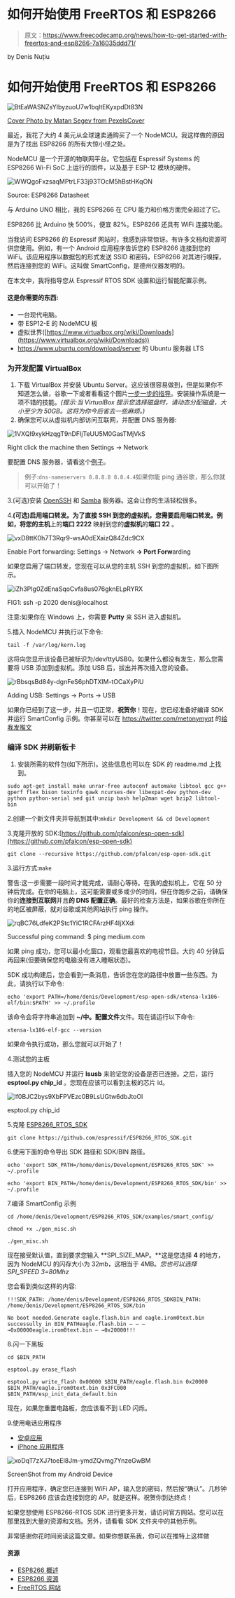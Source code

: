 # 如何开始使用 FreeRTOS 和 ESP8266

> 原文：<https://www.freecodecamp.org/news/how-to-get-started-with-freertos-and-esp8266-7a16035ddd71/>

by Denis Nuțiu

# 如何开始使用 FreeRTOS 和 ESP8266

![BtEaWASNZsYIbyzuoU7w1bqltEKyxpdDt83N](img/f58bd2f3edd6f4f3599e920952d31273.png)

[Cover Photo by Matan Segev from PexelsCover](https://www.pexels.com/photo/action-android-device-electronics-595804/)

最近，我花了大约 4 美元从全球速卖通购买了一个 NodeMCU。我这样做的原因是为了找出 ESP8266 的所有大惊小怪之处。

NodeMCU 是一个开源的物联网平台。它包括在 Espressif Systems 的 ESP8266 Wi-Fi SoC 上运行的固件，以及基于 ESP-12 模块的硬件。

![WWQgoFxzsaqMPtrLF33j93TOcM5hBstHKqON](img/16e4b336fe8fe20c187cf6599b0431e9.png)

Source: ESP8266 Datasheet

与 Arduino UNO 相比，我的 ESP8266 在 CPU 能力和价格方面完全超过了它。

ESP8266 比 Arduino 快 500%，便宜 82%。ESP8266 还具有 WiFi 连接功能。

当我访问 ESP8266 的 Espressif 网站时，我感到非常惊讶。有许多文档和资源可供您使用。例如，有一个 Android 应用程序告诉您的 ESP8266 连接到您的 WiFi。该应用程序以数据包的形式发送 SSID 和密码，ESP8266 对其进行嗅探，然后连接到您的 WiFi。这叫做 SmartConfig，是德州仪器发明的。

在本文中，我将指导您从 Espressif RTOS SDK 设置和运行智能配置示例。

#### 这是你需要的东西:

*   一台现代电脑。
*   带 ESP12-E 的 NodeMCU 板
*   虚拟世界([https://www.virtualbox.org/wiki/Downloads](https://www.virtualbox.org/wiki/Downloads))
*   https://www.ubuntu.com/download/server 的 Ubuntu 服务器 LTS

### 为开发配置 VirtualBox

1.  下载 VirtualBox 并安装 Ubuntu Server。这应该很容易做到，但是如果你不知道怎么做，谷歌一下或者看看这个图片[一步一步的指导](https://dalanzg.github.io/tips-tutorials/ubuntu/2016/04/15/install-ubuntu-server-on-virtualbox/)。安装操作系统是一项不错的技能。*(提示:当 VirtualBox 提示您选择磁盘时，请动态分配磁盘，大小至少为 50GB。这将为你今后省去一些麻烦。)*
2.  确保您可以从虚拟机内部访问互联网，并配置 DNS 服务器:

![1VXQI9xykHzqgT9nDFIjTeUU5M0GasTMjVkS](img/97cb913afadc19c8c63a3d93b0c97dbd.png)

Right click the machine then Settings -> Network

要配置 DNS 服务器，请看这个[例子](https://askubuntu.com/questions/346838/how-do-i-configure-my-dns-settings-in-ubuntu-server)。

> 例子:`dns-nameservers 8.8.8.8 8.8.4.4`如果你能 ping 通谷歌，那么你就可以开始了！

3.(可选)安装 [OpenSSH](https://help.ubuntu.com/lts/serverguide/openssh-server.html) 和 [Samba](https://help.ubuntu.com/lts/serverguide/samba-fileserver.html) 服务器。这会让你的生活轻松很多。

4.**(可选)**启用端口转发。为了直接 SSH 到您的虚拟机，您需要启用端口转发。例如，将您的**主机**上的**端口 2222** 映射到您的**虚拟机**的**端口 22** 。

![vxD8ttK0h7T3Rqr9-wsA0dEXaizQ84Zdc9CX](img/1208bccd467c41273868b9e1331e5943.png)

Enable Port forwarding: Settings -> Network **-> Port Forw**arding

如果您启用了端口转发，您现在可以从您的主机 SSH 到您的虚拟机，如下图所示。

![iZh3PIg0ZdEnaSqoCvfa8us076gknELpRYRX](img/41583d5167b78b42ae8e3f546f7b66d3.png)

FIG1: ssh -p 2020 denis@localhost

注意:如果你在 Windows 上，你需要 **Putty** 来 SSH 进入虚拟机。

5.插入 NodeMCU 并执行以下命令:

`tail -f /var/log/kern.log`

这将向您显示该设备已被标识为/dev/ttyUSB0。如果什么都没有发生，那么您需要将 USB 添加到虚拟机。添加 USB 后，拔出并再次插入您的设备。

![rBbsqsBd84y-dgnFeS6phDTXlM-tOCaXyPiU](img/dac99570e1d7b1fe0d5df8f4acccb4fb.png)

Adding USB: Settings -> Ports -> USB

如果你已经到了这一步，并且一切正常，**祝贺你**！现在，您已经准备好编译 SDK 并运行 SmartConfig 示例。你甚至可以在 https://twitter.com/metonymyqt 的[给我发推文](https://twitter.com/metonymyqt)

### **编译 SDK 并刷新板卡**

1.  安装所需的软件包(如下所示)。这些信息也可以在 SDK 的 readme.md 上找到。

```
sudo apt-get install make unrar-free autoconf automake libtool gcc g++ gperf flex bison texinfo gawk ncurses-dev libexpat-dev python-dev python python-serial sed git unzip bash help2man wget bzip2 libtool-bin
```

2.创建一个新文件夹并导航到其中:`mkdir Development && cd Development`

3.克隆开放的 SDK:[https://github.com/pfalcon/esp-open-sdk](https://github.com/pfalcon/esp-open-sdk)

`git clone --recursive https://github.com/pfalcon/esp-open-sdk.git`

3.运行方式:`make`

警告:这一步需要一段时间才能完成，请耐心等待。在我的虚拟机上，它在 50 分钟后完成。在你的电脑上，这可能需要或多或少的时间，但在你跑步之前，请确保你的**连接到互联网**并且**的 DNS 配置正确**。最好的检查方法是，如果谷歌在你所在的地区被屏蔽，就对谷歌或其他网站执行 ping 操作。

![rqBC76LdfeK2PStc1YiC1RCFArzHF4IjXXdi](img/83ac0f7409115126915debfa71c51bc7.png)

Successful ping command: $ ping medium.com

如果 ping 成功，您可以最小化窗口，观看您最喜欢的电视节目。大约 40 分钟后再回来(但要确保您的电脑没有进入睡眠状态)。

SDK 成功构建后，您会看到一条消息，告诉您在您的路径中放置一些东西。为此，请执行以下命令:

```
echo 'export PATH=/home/denis/Development/esp-open-sdk/xtensa-lx106-elf/bin:$PATH' >> ~/.profile
```

该命令会将字符串追加到 **~/中。配置文件**文件。现在请运行以下命令:

`xtensa-lx106-elf-gcc --version`

如果命令执行成功，那么您就可以开始了！

4.测试您的主板

插入您的 NodeMCU 并运行 **lsusb** 来验证您的设备是否已连接。之后，运行 **esptool.py chip_id** 。您现在应该可以看到主板的芯片 id。

![lf0BJC2bys9XbFPVEzc0B9LsUGtw6dbJtoOl](img/2bafaded3a480a5b1fa8e1d8429e2605.png)

esptool.py chip_id

5.克隆 [ESP8266_RTOS_SDK](https://github.com/espressif/ESP8266_RTOS_SDK)

```
git clone https://github.com/espressif/ESP8266_RTOS_SDK.git
```

6.使用下面的命令导出 SDK 路径和 SDK/BIN 路径。

```
echo 'export SDK_PATH=/home/denis/Development/ESP8266_RTOS_SDK' >> ~/.profile
```

```
echo 'export BIN_PATH=/home/denis/Development/ESP8266_RTOS_SDK/bin' >> ~/.profile
```

7.编译 SmartConfig 示例

```
cd /home/denis/Development/ESP8266_RTOS_SDK/examples/smart_config/
```

```
chmod +x ./gen_misc.sh
```

```
./gen_misc.sh
```

现在接受默认值，直到要求您输入 **SPI_SIZE_MAP。**这是您选择 **4** 的地方，因为 NodeMCU 的闪存大小为 32mb，这相当于 4MB。*您也可以选择 SPI_SPEED 3=80Mhz*

您会看到类似这样的内容:

```
!!!SDK_PATH: /home/denis/Development/ESP8266_RTOS_SDKBIN_PATH: /home/denis/Development/ESP8266_RTOS_SDK/bin
```

```
No boot needed.Generate eagle.flash.bin and eagle.irom0text.bin successully in BIN_PATHeagle.flash.bin — — — →0x00000eagle.irom0text.bin — →0x20000!!!
```

8.闪一下黑板

```
cd $BIN_PATH
```

```
esptool.py erase_flash
```

```
esptool.py write_flash 0x00000 $BIN_PATH/eagle.flash.bin 0x20000 $BIN_PATH/eagle.irom0text.bin 0x3FC000 $BIN_PATH/esp_init_data_default.bin
```

现在，如果您重置电路板，您应该看不到 LED 闪烁。

9.使用电话应用程序

*   [安卓应用](https://play.google.com/store/apps/details?id=com.cmmakerclub.iot.esptouch&hl=en)
*   [iPhone 应用程序](https://itunes.apple.com/us/app/ti-wifi-smartconfig/id580969322?mt=8)

![xoDqT7zXJ7toeEl8Jm-ymdZQvmg7YnzeGwBM](img/e7fc01772b75da36b970c30e948954c2.png)

ScreenShot from my Android Device

打开应用程序，确定您已连接到 WiFi AP，输入您的密码，然后按“确认”。几秒钟后，ESP8266 应该会连接到您的 AP。就是这样。祝贺你到达终点！

如果您想使用 ESP8266-RTOS SDK 进行更多开发，请访问官方网站。您可以在那里找到大量的资源和文档。另外，请看看 SDK 文件夹中的其他示例。

非常感谢你花时间阅读这篇文章。如果你想联系我，你可以在推特上这样做

#### 资源

*   [ESP8266 概述](https://www.espressif.com/en/products/hardware/esp8266ex/overview)
*   [ESP8266 资源](https://www.espressif.com/en/products/hardware/esp8266ex/resources)
*   [FreeRTOS 网站](https://www.freertos.org/)